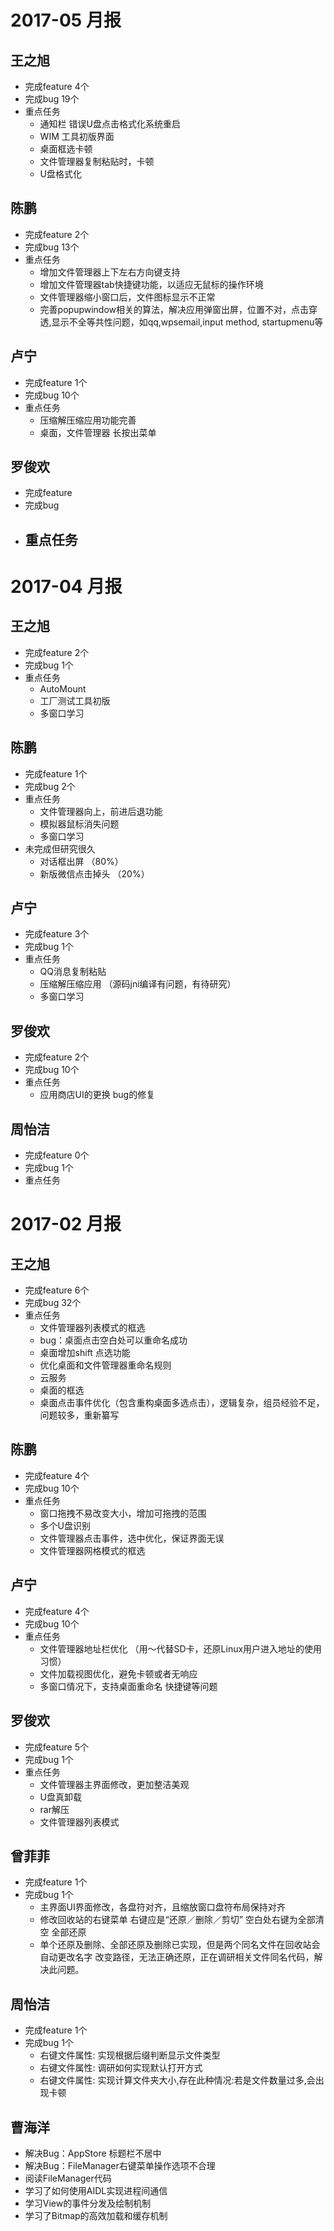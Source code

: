 # 2017-05 月报

## 王之旭
  - 完成feature 4个
  - 完成bug 19个
  - 重点任务
    - 通知栏 错误U盘点击格式化系统重启
    - WIM 工具初版界面
    - 桌面框选卡顿
    - 文件管理器复制粘贴时，卡顿
    - U盘格式化

## 陈鹏
  - 完成feature 2个
  - 完成bug 13个
  - 重点任务
    - 增加文件管理器上下左右方向键支持
    - 增加文件管理器tab快捷键功能，以适应无鼠标的操作环境
    - 文件管理器缩小窗口后，文件图标显示不正常
    - 完善popupwindow相关的算法，解决应用弹窗出屏，位置不对，点击穿透,显示不全等共性问题，如qq,wpsemail,input method, startupmenu等
    
## 卢宁
  - 完成feature 1个
  - 完成bug  10个
  - 重点任务
    - 压缩解压缩应用功能完善
    - 桌面，文件管理器 长按出菜单
    
## 罗俊欢
  - 完成feature 
  - 完成bug 
  - 重点任务
    -
# 2017-04 月报

## 王之旭
  - 完成feature 2个
  - 完成bug 1个
  - 重点任务
    - AutoMount
    - 工厂测试工具初版
    - 多窗口学习

## 陈鹏
  - 完成feature 1个
  - 完成bug 2个
  - 重点任务
    - 文件管理器向上，前进后退功能
    - 模拟器鼠标消失问题
    - 多窗口学习
  - 未完成但研究很久
    - 对话框出屏 （80%）
    - 新版微信点击掉头 （20%）
    
## 卢宁
  - 完成feature 3个
  - 完成bug 1个
  - 重点任务
    - QQ消息复制粘贴
    - 压缩解压缩应用 （源码jni编译有问题，有待研究）
    - 多窗口学习
    
## 罗俊欢
  - 完成feature 2个
  - 完成bug 10个
  - 重点任务
    - 应用商店UI的更换 bug的修复

## 周怡洁
  - 完成feature 0个
  - 完成bug 1个
  - 重点任务

# 2017-02 月报

## 王之旭
  - 完成feature 6个
  - 完成bug 32个
  - 重点任务
    - 文件管理器列表模式的框选
    - bug：桌面点击空白处可以重命名成功
    - 桌面增加shift 点选功能
    - 优化桌面和文件管理器重命名规则
    - 云服务
    - 桌面的框选
    - 桌面点击事件优化（包含重构桌面多选点击），逻辑复杂，组员经验不足，问题较多，重新纂写
    
## 陈鹏
  - 完成feature 4个
  - 完成bug 10个
  - 重点任务
    - 窗口拖拽不易改变大小，增加可拖拽的范围
    - 多个U盘识别
    - 文件管理器点击事件，选中优化，保证界面无误
    - 文件管理器网格模式的框选
    
## 卢宁
  - 完成feature 4个
  - 完成bug 10个
  - 重点任务
    - 文件管理器地址栏优化 （用～代替SD卡，还原Linux用户进入地址的使用习惯）
    - 文件加载视图优化，避免卡顿或者无响应
    - 多窗口情况下，支持桌面重命名 快捷键等问题
    
## 罗俊欢
  - 完成feature 5个
  - 完成bug 1个
  - 重点任务
    - 文件管理器主界面修改，更加整洁美观
    - U盘真卸载
    - rar解压
    - 文件管理器列表模式
    
## 曾菲菲
  - 完成feature 1个
  - 完成bug 1个
    - 主界面UI界面修改，各盘符对齐，且缩放窗口盘符布局保持对齐
    - 修改回收站的右键菜单  右键应是“还原／删除／剪切” 空白处右键为全部清空 全部还原
    - 单个还原及删除、全部还原及删除已实现，但是两个同名文件在回收站会自动更改名字
      改变路径，无法正确还原，正在调研相关文件同名代码，解决此问题。
  
## 周怡洁 
  - 完成feature 1个
  - 完成bug 1个
    - 右键文件属性: 实现根据后缀判断显示文件类型
    - 右键文件属性: 调研如何实现默认打开方式  
    - 右键文件属性: 实现计算文件夹大小,存在此种情况:若是文件数量过多,会出现卡顿

## 曹海洋
  - 解决Bug：AppStore 标题栏不居中
  - 解决Bug：FileManager右键菜单操作选项不合理
  - 阅读FileManager代码
  - 学习了如何使用AIDL实现进程间通信
  - 学习View的事件分发及绘制机制
  - 学习了Bitmap的高效加载和缓存机制

